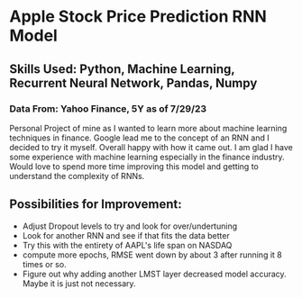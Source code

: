 # Apple Stock Price Prediction RNN Model
## Skills Used: Python, Machine Learning, Recurrent Neural Network, Pandas, Numpy
### Data From: Yahoo Finance, 5Y as of 7/29/23
Personal Project of mine as I wanted to learn more about machine learning techniques in finance.  Google lead me to the concept of an RNN and I decided to try it myself.
Overall happy with how it came out.  I am glad I have some experience with machine learning especially in the finance industry.  Would love to spend more time improving this model and getting to understand the complexity of RNNs.

## Possibilities for Improvement:
- Adjust Dropout levels to try and look for over/undertuning
- Look for another RNN and see if that fits the data better
- Try this with the entirety of AAPL's life span on NASDAQ
- compute more epochs, RMSE went down by about 3 after running it 8 times or so.
- Figure out why adding another LMST layer decreased model accuracy.  Maybe it is just not necessary.
